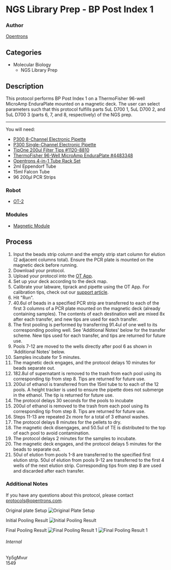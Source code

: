 # NGS Library Prep - BP Post Index 1

### Author
[Opentrons](http://www.opentrons.com/)

## Categories
* Molecular Biology
    * NGS Library Prep

## Description
This protocol performs BP Post Index 1 on a ThermoFisher 96-well MicroAmp EnduraPlate mounted on a magnetic deck. The user can select parameters such that this protocol fulfills parts 5uL D700 1, 5uL D700 2, and 5uL D700 3 (parts 6, 7, and 8, respectively) of the NGS prep.

---

You will need:
* [P300 8-Channel Electronic Pipette](https://shop.opentrons.com/collections/ot-2-pipettes/products/8-channel-electronic-pipette)
* [P300 Single-Channel Electronic Pipette](https://shop.opentrons.com/collections/ot-2-pipettes/products/single-channel-electronic-pipette?variant=5984549109789)
* [TipOne 200ul Filter Tips #1120-8810](https://www.usascientific.com/200ul-tipone-filtertip.aspx)
* [ThermoFisher 96-Well MicroAmp EnduraPlate #4483348](https://www.thermofisher.com/order/catalog/product/4483348)
* [Opentrons 4-in-1 Tube Rack Set](https://shop.opentrons.com/collections/racks-and-adapters/products/tube-rack-set-1)
* 2ml Eppendorf Tube
* 15ml Falcon Tube
* 96 200µl PCR Strips

### Robot
* [OT-2](https://opentrons.com/ot-2)

### Modules
* [Magnetic Module](https://shop.opentrons.com/collections/hardware-modules/products/magdeck)

## Process
1. Input the beads strip column and the empty strip start column for elution (2 adjacent columns total). Ensure the PCR plate is mounted on the magnetic deck before running.
2. Download your protocol.
3. Upload your protocol into the [OT App](https://opentrons.com/ot-app).
4. Set up your deck according to the deck map.
5. Calibrate your labware, tiprack and pipette using the OT App. For calibration tips, check out our [support article](https://support.opentrons.com/ot-2/getting-started-software-setup/deck-calibration).
6. Hit "Run".
7. 40.6ul of beads in a specified PCR strip are transferred to each of the first 3 columns of a PCR plate mounted on the magnetic deck (already containing samples). The contents of each destination well are mixed 8x after each transfer, and new tips are used for each transfer.
8. The first pooling is performed by transferring 91.4ul of one well to its corresponding pooling well. See 'Additional Notes' below for the transfer scheme. New tips used for each transfer, and tips are returned for future use.
9. Pools 7-12 are moved to the wells directly after pool 6 as shown in 'Additional Notes' below.
10. Samples incubate for 5 minutes.
11. The magnetic deck engages, and the protocol delays 10 minutes for beads separate out.
10. 182.8ul of supernatant is removed to the trash from each pool using its corresponding tip from step 8. Tips are returned for future use.
11. 200ul of ethanol is transferred from the 15ml tube to to each of the 12 pools. A height tracker is used to ensure the pipette does not submerge in the ethanol. The tip is returned for future use.
12. The protocol delays 30 seconds for the pools to incubate
13. 200ul of ethanol is removed to the trash from each pool using its corresponding tip from step 8. Tips are returned for future use.
14. Steps 11-13 are repeated 2x more for a total of 3 ethanol washes.
15. The protocol delays 8 minutes for the pellets to dry.
16. The magnetic deck disengages, and 50.5ul of TE is distributed to the top of each pool to avoid contamination.
17. The protocol delays 2 minutes for the samples to incubate.
18. The magnetic deck engages, and the protocol delays 5 minutes for the beads to separate out.
19. 50ul of elution from pools 1-8 are transferred to the specified first elution strip. 50ul of elution from pools 9-12 are transferred to the first 4 wells of the next elution strip. Corresponding tips from step 8 are used and discarded after each transfer.

### Additional Notes
If you have any questions about this protocol, please contact protocols@opentrons.com.

Original plate Setup
![Original Plate Setup](https://s3.amazonaws.com/opentrons-protocol-library-website/custom-README-images/1549-wu-lab-univerity-of-pennsylvania-bp-post-index-1/initial_setup.png)

Initial Pooling Result
![Initial Pooling Result](https://s3.amazonaws.com/opentrons-protocol-library-website/custom-README-images/1549-wu-lab-univerity-of-pennsylvania-bp-post-index-1/first_pool.png)

Final Pooling Result
![Final Pooling Result 1](https://s3.amazonaws.com/opentrons-protocol-library-website/custom-README-images/1549-wu-lab-univerity-of-pennsylvania-bp-post-index-1/second_pool_1.jpeg)
![Final Pooling Result 1](https://s3.amazonaws.com/opentrons-protocol-library-website/custom-README-images/1549-wu-lab-univerity-of-pennsylvania-bp-post-index-1/second_pool_2.jpeg)

###### Internal
Yp5gMvur  
1549
